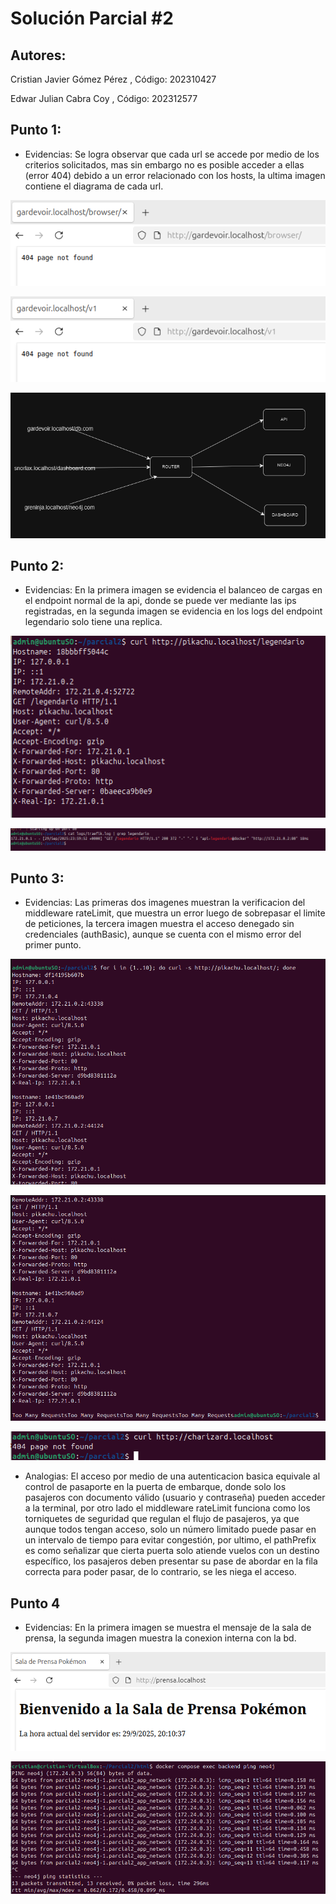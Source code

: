 # Solución Parcial #2


## Autores:

Cristian Javier Gómez Pérez , Código: 202310427

Edwar Julian Cabra Coy , Código: 202312577 

## Punto 1:

- Evidencias: Se logra observar que cada url se accede por medio de los criterios solicitados, mas sin embargo no es posible acceder a ellas (error 404) debido a un error relacionado con los hosts, la ultima imagen contiene el diagrama de cada url.

![Evidencia 1](Punto1/Imagen1.png)

![Evidencia 2](Punto1/Imagen2.png)

![Evidencia 3](Punto1/Imagen3.png)


## Punto 2:

- Evidencias: En la primera imagen se evidencia el balanceo de cargas en el endpoint normal de la api, donde se puede ver mediante las ips registradas, en la segunda imagen se evidencia en los logs del endpoint legendario solo tiene una replica.

![Evidencia 1](Punto2/Imagen1.png)

![Evidencia 2](Punto2/Imagen2.png)

## Punto 3:

- Evidencias: Las primeras dos imagenes muestran la verificacion del middleware rateLimit, que muestra un error luego de sobrepasar el limite de peticiones, la tercera imagen muestra el acceso denegado sin credenciales (authBasic), aunque se cuenta con el mismo error del primer punto.

![Evidencia 1](Punto3/Imagen1.png)

![Evidencia 2](Punto3/Imagen2.png)

![Evidencia 3](Punto3/Imagen3.png)

- Analogias: El acceso por medio de una autenticacion basica equivale al control de pasaporte en la puerta de embarque, donde solo los pasajeros con documento válido (usuario y contraseña) pueden acceder a la terminal, por otro lado el middleware rateLimit funciona como los torniquetes de seguridad que regulan el flujo de pasajeros, ya que aunque todos tengan acceso, solo un número limitado puede pasar en un intervalo de tiempo para evitar congestión, por ultimo, el pathPrefix es como señalizar que cierta puerta solo atiende vuelos con un destino específico, los pasajeros deben presentar su pase de abordar en la fila correcta para poder pasar, de lo contrario, se les niega el acceso.

## Punto 4

- Evidencias: En la primera imagen se muestra el mensaje de la sala de prensa, la segunda imagen muestra la conexion interna con la bd.

![Evidencia 1](Punto4/Imagen1.png)

![Evidencia 2](Punto4/Imagen2.png)